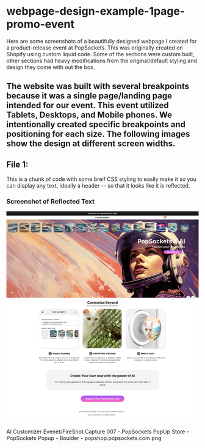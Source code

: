 # webpage-design-example-1page-promo-event
Here are some screenshots of a beautifully designed webpage I created for a product-release event at PopSockets. This was originally created on Shopify using custom liquid code. Some of the sections were custom built, other sections had heavy modifications from the original/default styling and design they come with out the box. 




## The website was built with several breakpoints because it was a single page/landing page intended for our event. This event utilized Tablets, Desktops, and Mobile phones. We intentionally created specific breakpoints and positioning for each size. The following images show the design at different screen widths. 

## File 1: 
This is a chunk of code with some breif CSS styling to easily make it so you can display any text, ideally a header -- so that it looks like it is reflected.

### Screenshot of Reflected Text 
![Screenshot of the feature](AI-Customizer-Event/006-PopSockets-PopUp-Store-popshop.popsockets.com.png)


AI Customizer Evenet/FireShot Capture 007 - PopSockets PopUp Store – PopSockets Popup - Boulder - popshop.popsockets.com.png

